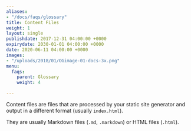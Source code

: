 ```yaml
---
aliases:
- "/docs/faqs/glossary"
title: Content Files
weight: 1
layout: single
publishdate: 2017-12-31 04:00:00 +0000
expirydate: 2030-01-01 04:00:00 +0000
date: 2020-06-11 04:00:00 +0000
images:
- "/uploads/2018/01/OGimage-01-docs-3x.png"
menu:
  faqs:
    parent: Glossary
    weight: 4

---
```

Content files are files that are processed by your static site generator and output in a different format (usually `index.html`).

They are usually Markdown files (`.md`, `.markdown`) or HTML files (`.html`).
